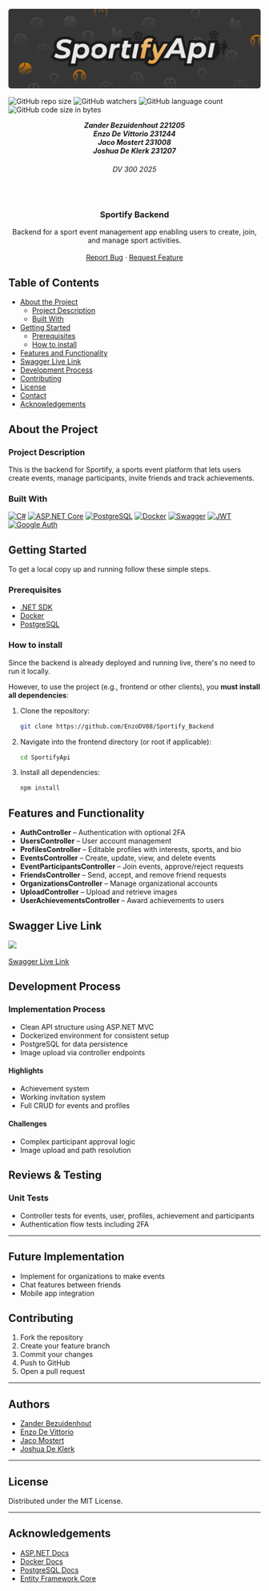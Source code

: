 ![Sportify Header Image](./ReadMEAssets/ReadMeFile.png)
<br />

![GitHub repo size](https://img.shields.io/github/repo-size/EnzoDV08/Sportify_Backend?color=%000000)
![GitHub watchers](https://img.shields.io/github/watchers/EnzoDV08/Sportify_Backend?color=%000000)
![GitHub language count](https://img.shields.io/github/languages/count/EnzoDV08/Sportify_Backend?color=%000000)
![GitHub code size in bytes](https://img.shields.io/github/languages/code-size/EnzoDV08/Sportify_Backend?color=%000000)

<h5 align="center" style="padding:0;margin:0;">Zander Bezuidenhout 221205</h5>
<h5 align="center" style="padding:0;margin:0;">Enzo De Vittorio 231244</h5>
<h5 align="center" style="padding:0;margin:0;">Jaco Mostert 231008</h5><h5 align="center" style="padding:0;margin:0;">Joshua De Klerk 231207</h5>
<h6 align="center">DV 300 2025</h6>
</br>
<p align="center">
  <h3 align="center">Sportify Backend</h3>

  <p align="center">
    Backend for a sport event management app enabling users to create, join, and manage sport activities.
   <br />
   <br />
    <a href="https://github.com/EnzoDV08/Sportify_Backend/issues">Report Bug</a>
    ·
    <a href="https://github.comEnzoDV08/Sportify_Backend/issues">Request Feature</a>
</p>

## Table of Contents

* [About the Project](#about-the-project)
  * [Project Description](#project-description)
  * [Built With](#built-with)
* [Getting Started](#getting-started)
  * [Prerequisites](#prerequisites)
  * [How to install](#how-to-install)
* [Features and Functionality](#features-and-functionality)
* [Swagger Live Link](#swagger-live-link)
* [Development Process](#development-process)
* [Contributing](#contributing)
* [License](#license)
* [Contact](#contact)
* [Acknowledgements](#acknowledgements)

## About the Project

### Project Description

This is the backend for Sportify, a sports event platform that lets users create events, manage participants, invite friends and track achievements.

### Built With

[![C#](https://img.shields.io/badge/C%23-239120?style=for-the-badge&logo=c-sharp&logoColor=white)](https://learn.microsoft.com/en-us/dotnet/csharp/)
[![ASP.NET Core](https://img.shields.io/badge/ASP.NET_Core-512BD4?style=for-the-badge&logo=.net&logoColor=white)](https://learn.microsoft.com/en-us/aspnet/core/)
[![PostgreSQL](https://img.shields.io/badge/PostgreSQL-316192?style=for-the-badge&logo=postgresql&logoColor=white)](https://www.postgresql.org/)
[![Docker](https://img.shields.io/badge/Docker-2496ED?style=for-the-badge&logo=docker&logoColor=white)](https://www.docker.com/)
[![Swagger](https://img.shields.io/badge/Swagger-85EA2D?style=for-the-badge&logo=swagger&logoColor=black)](https://swagger.io/)
[![JWT](https://img.shields.io/badge/JWT-000000?style=for-the-badge&logo=jsonwebtokens&logoColor=white)](https://jwt.io/)
[![Google Auth](https://img.shields.io/badge/Google_Auth-4285F4?style=for-the-badge&logo=google&logoColor=white)](https://developers.google.com/identity)



## Getting Started

To get a local copy up and running follow these simple steps.

### Prerequisites

- [.NET SDK](https://dotnet.microsoft.com/en-us/download)
- [Docker](https://www.docker.com/)
- [PostgreSQL](https://www.postgresql.org/)

### How to install

Since the backend is already deployed and running live, there's no need to run it locally.

However, to use the project (e.g., frontend or other clients), you **must install all dependencies**:

1. Clone the repository:
   ```sh
   git clone https://github.com/EnzoDV08/Sportify_Backend
2. Navigate into the frontend directory (or root if applicable):
   ```sh
   cd SportifyApi
3. Install all dependencies:
   ```sh
   npm install
## Features and Functionality

- **AuthController** – Authentication with optional 2FA  
- **UsersController** – User account management  
- **ProfilesController** – Editable profiles with interests, sports, and bio  
- **EventsController** – Create, update, view, and delete events  
- **EventParticipantsController** – Join events, approve/reject requests  
- **FriendsController** – Send, accept, and remove friend requests  
- **OrganizationsController** – Manage organizational accounts  
- **UploadController** – Upload and retrieve images  
- **UserAchievementsController** – Award achievements to users  

## Swagger Live Link 
 <a>
    <img src="../Sportify_Backend/ReadmeAssets/Screenshot 2025-06-10 143459.png" >
  </a>

[Swagger Live Link](sportify-backend-znri.onrender.com/swagger/index.html)
## Development Process

### Implementation Process

- Clean API structure using ASP.NET MVC  
- Dockerized environment for consistent setup  
- PostgreSQL for data persistence  
- Image upload via controller endpoints  

#### Highlights

- Achievement system
- Working invitation system  
- Full CRUD for events and profiles  

#### Challenges

- Complex participant approval logic  
- Image upload and path resolution  


## Reviews & Testing

### Unit Tests

- Controller tests for events, user, profiles, achievement and participants  
- Authentication flow tests including 2FA  

---

## Future Implementation

- Implement for organizations to make events
- Chat features between friends
- Mobile app integration  


## Contributing

1. Fork the repository  
2. Create your feature branch  
3. Commit your changes  
4. Push to GitHub  
5. Open a pull request  

---

## Authors

- [Zander Bezuidenhout](https://github.com/ZanderBez)
- [Enzo De Vittorio](https://github.com/EnzoDV08)
- [Jaco Mostert](https://github.com/321008Jaco)
- [Joshua De Klerk](https://github.com/JoshuaDeKlerk)

---

## License

Distributed under the MIT License.

---

## Acknowledgements

- [ASP.NET Docs](https://learn.microsoft.com/en-us/aspnet/core/)  
- [Docker Docs](https://docs.docker.com/)  
- [PostgreSQL Docs](https://www.postgresql.org/docs/)  
- [Entity Framework Core](https://learn.microsoft.com/en-us/ef/core/)
   